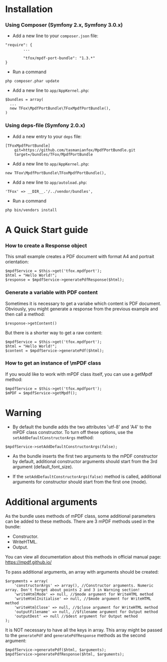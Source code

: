 Installation
==============================================
### Using Composer (Symfony 2.x, Symfony 3.0.x)

* Add a new line to your `composer.json` file:
<pre><code>"require": {
		...
        
        "tfox/mpdf-port-bundle": "1.3.*"
}
</code></pre>

* Run a command
<pre><code>php composer.phar update
</code></pre>

* Add a new line to `app/AppKernel.php`:
<pre><code>$bundles = array(
  ...
  new TFox\MpdfPortBundle\TFoxMpdfPortBundle(),
)
</code></pre>



### Using deps-file (Symfony 2.0.x)

* Add a new entry to your `deps` file:
<pre><code>[TFoxMpdfPortBundle]
    git=https://github.com/tasmanianfox/MpdfPortBundle.git
    target=/bundles/TFox/MpdfPortBundle 
</code></pre>

* Add a new line to `app/AppKernel.php`:
<pre><code>new TFox\MpdfPortBundle\TFoxMpdfPortBundle(), 
</code></pre>

* Add a new line to `app/autoload.php`:
<pre><code>'TFox' => __DIR__.'/../vendor/bundles',
</code></pre>

* Run a command
<pre><code>php bin/vendors install
</code></pre>

A Quick Start guide
==============================================
### How to create a Response object
This small example creates a PDF document with format A4 and portrait orientation:
<pre><code>$mpdfService = $this->get('tfox.mpdfport');
$html = "<html><head></head><body>Hello World!</body></html>";
$response = $mpdfService->generatePdfResponse($html);
</code></pre>

### Generate a variable with PDF content
Sometimes it is necessary to get a variabe which content is PDF document. Obviously, you might generate a response from the previous example and then call a method:
<pre><code>$response->getContent()
</code></pre>
But there is a shorter way to get a raw content:
<pre><code>$mpdfService = $this->get('tfox.mpdfport');
$html = "<html><head></head><body>Hello World!</body></html>";
$content = $mpdfService->generatePdf($html);
</code></pre>

### How to get an instance of \mPDF class
If you would like to work with mPDF class itself, you can use a getMpdf method:
<pre><code>$mpdfService = $this->get('tfox.mpdfport');
$mPDF = $mpdfService->getMpdf();
</code></pre>



Warning
==============================================
* By default the bundle adds the two attributes 'utf-8' and 'A4' to the mPDF class constructor. To turn off these options, use the `setAddDefaultConstructorArgs` method:
<pre><code>$mpdfService->setAddDefaultConstructorArgs(false);
</code></pre>

* As the bundle inserts the first two arguments to the mPDF constructor by default, additional constructor arguments should start from the 3rd argument (default_font_size).

* If the `setAddDefaultConstructorArgs(false)` method is called, additional arguments for constructor should start from the first one (mode).



Additional arguments
==============================================
As the bundle uses methods of mPDF class, some additional parameters can be added to these methods. There are 3 mPDF methods used in the bundle:
* Constructor.
* WriteHTML.
* Output.

You can view all documentation about this methods in official manual page: https://mpdf.github.io/

To pass additional arguments, an array with arguments should be created:
<pre><code>$arguments = array(
	'constructorArgs' => array(), //Constructor arguments. Numeric array. Don't forget about points 2 and 3 in Warning section!
	'writeHtmlMode' => null, //$mode argument for WriteHTML method
	'writeHtmlInitialise' => null, //$mode argument for WriteHTML method
	'writeHtmlClose' => null, //$close argument for WriteHTML method
	'outputFilename' => null, //$filename argument for Output method
	'outputDest' => null //$dest argument for Output method
);
</code></pre>
It is NOT necessary to have all the keys in array.
This array might be passed to the `generatePdf` and `generatePdfResponse` methods as the second argument:
<pre><code>$mpdfService->generatePdf($html, $arguments);
$mpdfService->generatePdfResponse($html, $arguments);
</code></pre>
